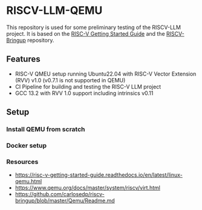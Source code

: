 # RISCV-LLM-QEMU

This repository is used for some preliminary testing of the RISCV-LLM project. It is based on the [RISC-V Getting Started Guide](https://risc-v-getting-started-guide.readthedocs.io/en/latest/linux-qemu.html) and the [RISCV-Bringup](https://github.com/carlosedp/riscv-bringup/blob/master/Qemu/Readme.md) repository.

## Features

* RISC-V QMEU setup running Ubuntu22.04 with RISC-V Vector Extension (RVV) v1.0      (v0.7.1 is not supported in QEMU)
* CI Pipeline for building and testing the RISC-V LLM project
* GCC 13.2 with RVV 1.0 support including intrinsics v0.11

## Setup

### Install QEMU from scratch

### Docker setup

### Resources

* https://risc-v-getting-started-guide.readthedocs.io/en/latest/linux-qemu.html
* https://www.qemu.org/docs/master/system/riscv/virt.html
* https://github.com/carlosedp/riscv-bringup/blob/master/Qemu/Readme.md